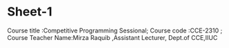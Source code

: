 # Sheet-1
Course title :Competitive Programming Sessional;
Course code :CCE-2310 ;
Course Teacher Name:Mirza Raquib ,Assistant Lecturer, Dept.of CCE,IIUC
